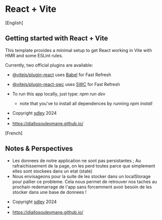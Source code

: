 # React + Vite

[English]

## Getting started with React + Vite

This template provides a minimal setup to get React working in Vite with HMR and some ESLint rules.

Currently, two official plugins are available:

- [@vitejs/plugin-react](https://github.com/vitejs/vite-plugin-react/blob/main/packages/plugin-react/README.md) uses [Babel](https://babeljs.io/) for Fast Refresh
- [@vitejs/plugin-react-swc](https://github.com/vitejs/vite-plugin-react-swc) uses [SWC](https://swc.rs/) for Fast Refresh

- To run this app locally, just type: *npm run dev*
    - note that you've to install all dependences by running *npm install*

* Copyright [sdley](https://diallosouleymane.github.io/) 2024
* 
* https://diallosouleymane.github.io/


[French] 
## Notes & Perspectives
- Les donnees de notre application ne sont pas persistantes ; Au rafraichissement de la page, on les perd toutes parce que simplement elles sont stockees dans un etat (state)
- Nous envisageons pour la suite de les stocker dans un localStorage pour pallier ce probleme.
Cela nous permet de retrouver nos taches au prochain redemarrage de l'app sans forcemment avoir besoin de les stocker dans une base de donnees ! 

* Copyright [sdley](https://diallosouleymane.github.io/) 2024
* 
* https://diallosouleymane.github.io/

